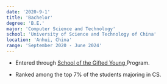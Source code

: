 ```yaml
---
date: '2020-9-1'
title: 'Bachelor'
degree: 'B.E.'
major: 'Computer Science and Technology'
school: 'University of Science and Technology of China'
location: 'Anhui, China'
range: 'September 2020 - June 2024'
---
```


- <p>
  Entered through
    <a href="https://en.scgy.ustc.edu.cn">
      School of the Gifted Young
    </a>
  Program.
  </p>
- Ranked among the top 7% of the students majoring in CS.
